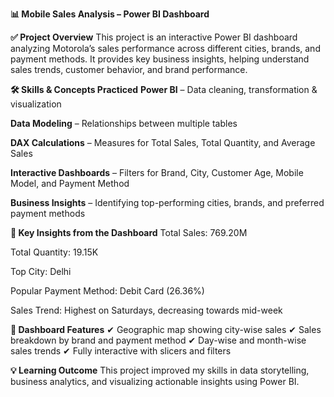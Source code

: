 **📊 Mobile Sales Analysis – Power BI Dashboard**

**✅ Project Overview**
This project is an interactive Power BI dashboard analyzing Motorola’s sales performance across different cities, brands, and payment methods.
It provides key business insights, helping understand sales trends, customer behavior, and brand performance.

**🛠 Skills & Concepts Practiced**
**Power BI** – Data cleaning, transformation & visualization

**Data Modeling** – Relationships between multiple tables

**DAX Calculations** – Measures for Total Sales, Total Quantity, and Average Sales

**Interactive Dashboards** – Filters for Brand, City, Customer Age, Mobile Model, and Payment Method

**Business Insights** – Identifying top-performing cities, brands, and preferred payment methods

**🔑 Key Insights from the Dashboard**
Total Sales: 769.20M

Total Quantity: 19.15K

Top City: Delhi

Popular Payment Method: Debit Card (26.36%)

Sales Trend: Highest on Saturdays, decreasing towards mid-week

**📌 Dashboard Features**
✔ Geographic map showing city-wise sales
✔ Sales breakdown by brand and payment method
✔ Day-wise and month-wise sales trends
✔ Fully interactive with slicers and filters

**💡 Learning Outcome**
This project improved my skills in data storytelling, business analytics, and visualizing actionable insights using Power BI.
